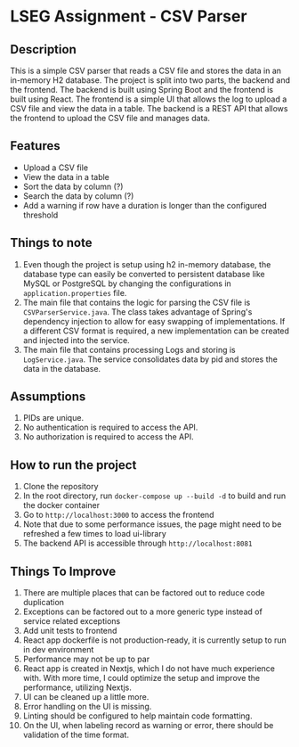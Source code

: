 # LSEG Assignment - CSV Parser

## Description
This is a simple CSV parser that reads a CSV file and stores the data in an in-memory H2 database. The project is split into two parts, the backend and the frontend. The backend is built using Spring Boot and the frontend is built using React.
The frontend is a simple UI that allows the log to upload a CSV file and view the data in a table. The backend is a REST API that allows the frontend to upload the CSV file and manages data.

## Features
- Upload a CSV file
- View the data in a table
- Sort the data by column (?)
- Search the data by column (?)
- Add a warning if row have a duration is longer than the configured threshold

## Things to note
1. Even though the project is setup using h2 in-memory database, the database type can easily be converted to persistent database like MySQL or PostgreSQL by changing the configurations in `application.properties` file.
2. The main file that contains the logic for parsing the CSV file is `CSVParserService.java`. The class takes advantage of Spring's dependency injection to allow for easy swapping of implementations. If a different CSV format is required, a new implementation can be created and injected into the service.
3. The main file that contains processing Logs and storing is `LogService.java`. The service consolidates data by pid and stores the data in the database.


## Assumptions
1. PIDs are unique.
2. No authentication is required to access the API.
3. No authorization is required to access the API.

## How to run the project
1. Clone the repository
2. In the root directory, run `docker-compose up --build -d` to build and run the docker container
3. Go to `http://localhost:3000` to access the frontend
4. Note that due to some performance issues, the page might need to be refreshed a few times to load ui-library
5. The backend API is accessible through `http://localhost:8081`

## Things To Improve
1. There are multiple places that can be factored out to reduce code duplication
2. Exceptions can be factored out to a more generic type instead of service related exceptions
3. Add unit tests to frontend
4. React app dockerfile is not production-ready, it is currently setup to run in dev environment
5. Performance may not be up to par
6. React app is created in Nextjs, which I do not have much experience with. With more time, I could optimize the setup and improve the performance, utilizing Nextjs.
7. UI can be cleaned up a little more.
8. Error handling on the UI is missing.
9. Linting should be configured to help maintain code formatting.
10. On the UI, when labeling record as warning or error, there should be validation of the time format.